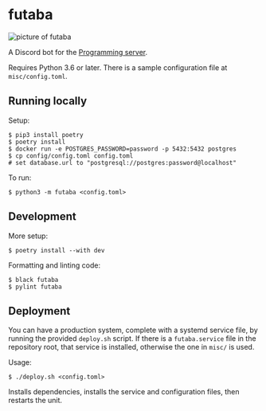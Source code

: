 # futaba

![picture of futaba](images/futaba-portrait.png)


A Discord bot for the [Programming server](https://discord.gg/010z0Kw1A9ql5c1Qe).

Requires Python 3.6 or later. There is a sample configuration file at `misc/config.toml`.

## Running locally
Setup:
```
$ pip3 install poetry
$ poetry install
$ docker run -e POSTGRES_PASSWORD=password -p 5432:5432 postgres
$ cp config/config.toml config.toml
# set database.url to "postgresql://postgres:password@localhost"
```

To run:
```
$ python3 -m futaba <config.toml>
```

## Development
More setup:
```
$ poetry install --with dev
```

Formatting and linting code:
```
$ black futaba
$ pylint futaba
```

## Deployment
You can have a production system, complete with a systemd service file, by running the provided
`deploy.sh` script. If there is a `futaba.service` file in the repository root, that service is installed, otherwise the one in `misc/` is used.

Usage:
```
$ ./deploy.sh <config.toml>
```

Installs dependencies, installs the service and configuration files, then restarts the unit.